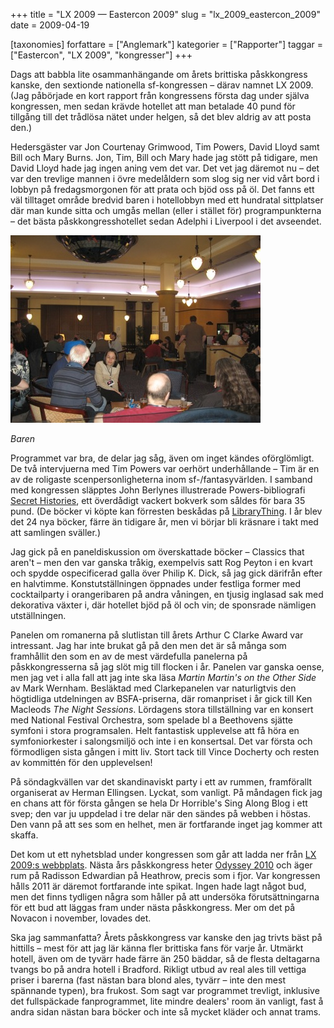+++
title = "LX 2009 — Eastercon 2009"
slug = "lx_2009_eastercon_2009"
date = 2009-04-19

[taxonomies]
forfattare = ["Anglemark"]
kategorier = ["Rapporter"]
taggar = ["Eastercon", "LX 2009", "kongresser"]
+++

Dags att babbla lite osammanhängande om årets brittiska påskkongress kanske,
den sextionde nationella sf-kongressen – därav namnet LX 2009. (Jag påbörjade
en kort rapport från kongressens första dag under själva kongressen, men
sedan krävde hotellet att man betalade 40 pund för tillgång till det trådlösa
nätet under helgen, så det blev aldrig av att posta den.)

Hedersgäster var Jon Courtenay Grimwood, Tim Powers, David Lloyd samt Bill
och Mary Burns. Jon, Tim, Bill och Mary hade jag stött på tidigare, men David
Lloyd hade jag ingen aning vem det var. Det vet jag däremot nu – det var den
trevlige mannen i övre medelåldern som slog sig ner vid vårt bord i lobbyn på
fredagsmorgonen för att prata och bjöd oss på öl. Det fanns ett väl tilltaget
område bredvid baren i hotellobbyn med ett hundratal sittplatser där man
kunde sitta och umgås mellan (eller i stället för) programpunkterna – det
bästa påskkongresshotellet sedan Adelphi i Liverpool i det avseendet.

![Baren på Eastercon](eastercon.jpeg)

_Baren_

Programmet var bra, de delar jag såg, även om inget kändes oförglömligt. De
två intervjuerna med Tim Powers var oerhört underhållande – Tim är en av de
roligaste scenpersonligheterna inom sf-/fantasyvärlden. I samband med
kongressen släpptes John Berlynes illustrerade Powers-bibliografi [Secret
Histories](http://store.pspublishing.co.uk/acatalog/info_419.html), ett
överdådigt vackert bokverk som såldes för bara 35 pund. (De böcker vi köpte
kan förresten beskådas på
[LibraryThing](http://www.librarything.com/catalog.php?view=anglemark&amp;deepsearch=Eastercon+2009).
I år blev det 24 nya böcker, färre än tidigare år, men vi börjar bli kräsnare
i takt med att samlingen sväller.)

Jag gick på en paneldiskussion om överskattade böcker – Classics that aren't
– men den var ganska tråkig, exempelvis satt Rog Peyton i en kvart och spydde
ospecificerad galla över Philip K. Dick, så jag gick därifrån efter en
halvtimme. Konstutställningen öppnades under festliga former med
cocktailparty i orangeribaren på andra våningen, en tjusig inglasad sak med
dekorativa växter i, där hotellet bjöd på öl och vin; de sponsrade nämligen
utställningen.

Panelen om romanerna på slutlistan till årets Arthur C Clarke Award var
intressant. Jag har inte brukat gå på den men det är så många som framhållit
den som en av de mest värdefulla panelerna på påskkongresserna så jag slöt
mig till flocken i år. Panelen var ganska oense, men jag vet i alla fall att
jag inte ska läsa _Martin Martin's on the Other Side_ av Mark Wernham.
Besläktad med Clarkepanelen var naturligtvis den högtidliga utdelningen av
BSFA-priserna, där romanpriset i år gick till Ken Macleods _The Night
Sessions_. Lördagens stora tillställning var en konsert med National
Festival Orchestra, som spelade bl a Beethovens sjätte symfoni i stora
programsalen. Helt fantastisk upplevelse att få höra en symfoniorkester i
salongsmiljö och inte i en konsertsal. Det var första och förmodligen sista
gången i mitt liv. Stort tack till Vince Docherty och resten av kommittén för
den upplevelsen!

På söndagkvällen var det skandinaviskt party i ett av rummen, framförallt
organiserat av Herman Ellingsen. Lyckat, som vanligt. På måndagen fick jag en
chans att för första gången se hela Dr Horrible's Sing Along Blog i ett svep;
den var ju uppdelad i tre delar när den sändes på webben i höstas. Den vann
på att ses som en helhet, men är fortfarande inget jag kommer att skaffa.

Det kom ut ett nyhetsblad under kongressen som går att ladda ner från [LX
2009:s webbplats](http://lx2009.com/what-happened). Nästa års påskkongress
heter [Odyssey 2010](http://www.odyssey2010.org) och äger rum på Radisson
Edwardian på Heathrow, precis som i fjor. Var kongressen hålls 2011 är
däremot fortfarande inte spikat. Ingen hade lagt något bud, men det finns
tydligen några som håller på att undersöka förutsättningarna för ett bud att
läggas fram under nästa påskkongress. Mer om det på Novacon i november,
lovades det.

Ska jag sammanfatta? Årets påskkongress var kanske den jag trivts bäst på
hittills – mest för att jag lär känna fler brittiska fans för varje år.
Utmärkt hotell, även om de tyvärr hade färre än 250 bäddar, så de flesta
deltagarna tvangs bo på andra hotell i Bradford. Rikligt utbud av real ales
till vettiga priser i barerna (fast nästan bara blond ales, tyvärr – inte den
mest spännande typen), bra frukost. Som sagt var programmet trevligt,
inklusive det fullspäckade fanprogrammet, lite mindre dealers' room än
vanligt, fast å andra sidan nästan bara böcker och inte så mycket kläder och
annat trams.

